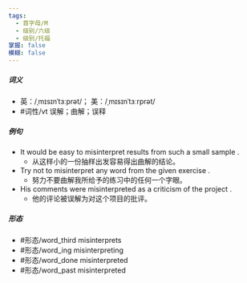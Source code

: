 ```yaml
---
tags:
  - 首字母/M
  - 级别/六级
  - 级别/托福
掌握: false
模糊: false
---
```

##### 词义
- 英：/ˌmɪsɪnˈtɜːprət/； 美：/ˌmɪsɪnˈtɜːrprət/
- #词性/vt  误解；曲解；误释
##### 例句
- It would be easy to misinterpret results from such a small sample .
	- 从这样小的一份抽样出发容易得出曲解的结论。
- Try not to misinterpret any word from the given exercise .
	- 努力不要曲解我所给予的练习中的任何一个字眼。
- His comments were misinterpreted as a criticism of the project .
	- 他的评论被误解为对这个项目的批评。
##### 形态
- #形态/word_third misinterprets
- #形态/word_ing misinterpreting
- #形态/word_done misinterpreted
- #形态/word_past misinterpreted
